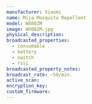 ```yaml
---
manufacturer: Xiaomi
name: Mija Mosquito Repellent
model: WX08ZM
image: WX08ZM.jpg
physical_description:
broadcasted_properties:
  - consumable
  - battery
  - switch
  - rssi
broadcasted_property_notes:
broadcast_rate: ~50/min.
active_scan:
encryption_key:
custom_firmware:
---
```

